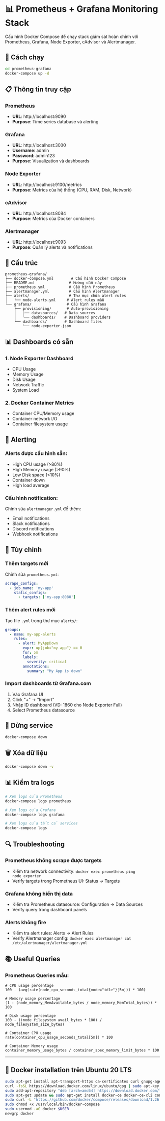 # 📊 Prometheus + Grafana Monitoring Stack

Cấu hình Docker Compose để chạy stack giám sát hoàn chỉnh với Prometheus, Grafana, Node Exporter, cAdvisor và Alertmanager.

## 🚀 Cách chạy

```bash
cd prometheus-grafana
docker-compose up -d
```

## 📋 Thông tin truy cập

### Prometheus
- **URL**: http://localhost:9090
- **Purpose**: Time series database và alerting

### Grafana
- **URL**: http://localhost:3000
- **Username**: admin
- **Password**: admin123
- **Purpose**: Visualization và dashboards

### Node Exporter
- **URL**: http://localhost:9100/metrics
- **Purpose**: Metrics của hệ thống (CPU, RAM, Disk, Network)

### cAdvisor
- **URL**: http://localhost:8084
- **Purpose**: Metrics của Docker containers

### Alertmanager
- **URL**: http://localhost:9093
- **Purpose**: Quản lý alerts và notifications

## 📁 Cấu trúc

```
prometheus-grafana/
├── docker-compose.yml        # Cấu hình Docker Compose
├── README.md                # Hướng dẫn này
├── prometheus.yml           # Cấu hình Prometheus
├── alertmanager.yml         # Cấu hình Alertmanager
├── alerts/                  # Thư mục chứa alert rules
│   └── node-alerts.yml     # Alert rules mẫu
└── grafana/                # Cấu hình Grafana
    ├── provisioning/       # Auto-provisioning
    │   ├── datasources/   # Data sources
    │   └── dashboards/    # Dashboard providers
    └── dashboards/        # Dashboard files
        └── node-exporter.json
```

## 📊 Dashboards có sẵn

### 1. Node Exporter Dashboard
- CPU Usage
- Memory Usage
- Disk Usage
- Network Traffic
- System Load

### 2. Docker Container Metrics
- Container CPU/Memory usage
- Container network I/O
- Container filesystem usage

## 🔔 Alerting

### Alerts được cấu hình sẵn:
- High CPU usage (>80%)
- High Memory usage (>90%)
- Low Disk space (<10%)
- Container down
- High load average

### Cấu hình notification:
Chỉnh sửa `alertmanager.yml` để thêm:
- Email notifications
- Slack notifications
- Discord notifications
- Webhook notifications

## 🔧 Tùy chỉnh

### Thêm targets mới
Chỉnh sửa `prometheus.yml`:
```yaml
scrape_configs:
  - job_name: 'my-app'
    static_configs:
      - targets: ['my-app:8080']
```

### Thêm alert rules mới
Tạo file `.yml` trong thư mục `alerts/`:
```yaml
groups:
  - name: my-app-alerts
    rules:
      - alert: MyAppDown
        expr: up{job="my-app"} == 0
        for: 5m
        labels:
          severity: critical
        annotations:
          summary: "My App is down"
```

### Import dashboards từ Grafana.com
1. Vào Grafana UI
2. Click "+" → "Import"
3. Nhập ID dashboard (VD: 1860 cho Node Exporter Full)
4. Select Prometheus datasource

## 🛑 Dừng service

```bash
docker-compose down
```

## 🗑️ Xóa dữ liệu

```bash
docker-compose down -v
```

## 📊 Kiểm tra logs

```bash
# Xem logs của Prometheus
docker-compose logs prometheus

# Xem logs của Grafana
docker-compose logs grafana

# Xem logs của tất cả services
docker-compose logs
```

## 🔍 Troubleshooting

### Prometheus không scrape được targets
- Kiểm tra network connectivity: `docker exec prometheus ping node_exporter`
- Verify targets trong Prometheus UI: Status → Targets

### Grafana không hiển thị data
- Kiểm tra Prometheus datasource: Configuration → Data Sources
- Verify query trong dashboard panels

### Alerts không fire
- Kiểm tra alert rules: Alerts → Alert Rules
- Verify Alertmanager config: `docker exec alertmanager cat /etc/alertmanager/alertmanager.yml`

## 📚 Useful Queries

### Prometheus Queries mẫu:
```promql
# CPU usage percentage
100 - (avg(rate(node_cpu_seconds_total{mode="idle"}[5m])) * 100)

# Memory usage percentage  
(1 - (node_memory_MemAvailable_bytes / node_memory_MemTotal_bytes)) * 100

# Disk usage percentage
100 - ((node_filesystem_avail_bytes * 100) / node_filesystem_size_bytes)

# Container CPU usage
rate(container_cpu_usage_seconds_total[5m]) * 100

# Container Memory usage
container_memory_usage_bytes / container_spec_memory_limit_bytes * 100
```

---

## 🐧 Docker installation trên Ubuntu 20 LTS

```bash
sudo apt-get install apt-transport-https ca-certificates curl gnupg-agent software-properties-common
curl -fsSL https://download.docker.com/linux/ubuntu/gpg | sudo apt-key add -
sudo add-apt-repository "deb [arch=amd64] https://download.docker.com/linux/ubuntu $(lsb_release -cs) stable"
sudo apt-get update && sudo apt-get install docker-ce docker-ce-cli containerd.io
sudo curl -L "https://github.com/docker/compose/releases/download/1.26.2/docker-compose-$(uname -s)-$(uname -m)" -o /usr/local/bin/docker-compose
sudo chmod +x /usr/local/bin/docker-compose
sudo usermod -aG docker $USER
newgrp docker
```
